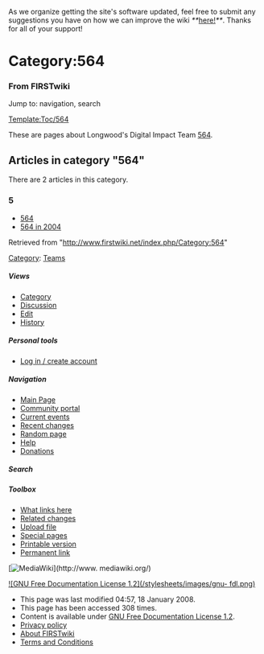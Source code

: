 As we organize getting the site's software updated, feel free to submit any
suggestions you have on how we can improve the wiki
_**_[here!](/index.php/User:Hallry/Suggestions "User:Hallry/Suggestions"
)_**_. Thanks for all of your support!

# Category:564

### From FIRSTwiki

Jump to: navigation, search

[Template:Toc/564](/index.php?title=Template:Toc/564&action=edit
"Template:Toc/564" )

These are pages about Longwood's Digital Impact Team [564](/index.php/564
"564" ).

  

## Articles in category "564"

There are 2 articles in this category.

### 5

  * [564](/index.php/564 "564" )
  * [564 in 2004](/index.php/564_in_2004 "564 in 2004" )

Retrieved from "<http://www.firstwiki.net/index.php/Category:564>"

[Category](/index.php?title=Special:Categories&article=Category%3A564
"Special:Categories" ): [Teams](/index.php/Category:Teams "Category:Teams" )

##### Views

  * [Category](/index.php/Category:564)
  * [Discussion](/index.php?title=Category_talk:564&action=edit)
  * [Edit](/index.php?title=Category:564&action=edit)
  * [History](/index.php?title=Category:564&action=history)

##### Personal tools

  * [Log in / create account](/index.php?title=Special:Userlogin&returnto=Category:564)

[](/index.php/Main_Page "Main Page" )

##### Navigation

  * [Main Page](/index.php/Main_Page)
  * [Community portal](/index.php/FIRSTwiki:Community_portal)
  * [Current events](/index.php/Current_events)
  * [Recent changes](/index.php/Special:Recentchanges)
  * [Random page](/index.php/Special:Random)
  * [Help](/index.php/FIRSTwiki:Help)
  * [Donations](/index.php/FIRSTwiki:Site_support)

##### Search



##### Toolbox

  * [What links here](/index.php/Special:Whatlinkshere/Category:564)
  * [Related changes](/index.php/Special:Recentchangeslinked/Category:564)
  * [Upload file](/index.php/Special:Upload)
  * [Special pages](/index.php/Special:Specialpages)
  * [Printable version](/index.php?title=Category:564&printable=yes)
  * [Permanent link](/index.php?title=Category:564&oldid=65090)

[![MediaWiki](/skins/common/images/poweredby_mediawiki_88x31.png)](http://www.
mediawiki.org/)

[![GNU Free Documentation License 1.2](/stylesheets/images/gnu-
fdl.png)](http://www.gnu.org/copyleft/fdl.html)

  * This page was last modified 04:57, 18 January 2008.
  * This page has been accessed 308 times.
  * Content is available under [GNU Free Documentation License 1.2](http://www.gnu.org/copyleft/fdl.html "http://www.gnu.org/copyleft/fdl.html" ).
  * [Privacy policy](/index.php/FIRSTwiki:Privacy_policy "FIRSTwiki:Privacy policy" )
  * [About FIRSTwiki](/index.php/FIRSTwiki:About "FIRSTwiki:About" )
  * [Terms and Conditions](/index.php/FIRSTwiki:Terms_and_conditions "FIRSTwiki:Terms and conditions" )

